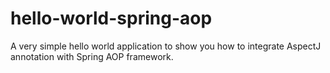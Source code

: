 # hello-world-spring-aop

A very simple hello world application to show you how to integrate AspectJ annotation with Spring AOP framework.
